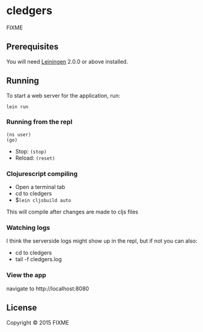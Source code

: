 # cledgers

FIXME

## Prerequisites

You will need [Leiningen][] 2.0.0 or above installed.

[leiningen]: https://github.com/technomancy/leiningen

## Running

To start a web server for the application, run:

    lein run

### Running from the repl

    (ns user)
    (go)

 * Stop: `(stop)`
 * Reload: `(reset)`

### Clojurescript compiling
* Open a terminal tab
* cd to cledgers
* $`lein cljsbuild auto`

This will compile after changes are made to cljs files

### Watching logs
I think the serverside logs might show up in the repl, but if not you can also:

* cd to cledgers
* tail -f cledgers.log

### View the app
navigate to http://localhost:8080


## License

Copyright © 2015 FIXME
